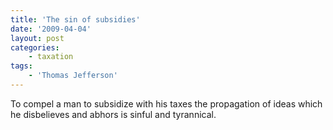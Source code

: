 ```yaml
---
title: 'The sin of subsidies'
date: '2009-04-04'
layout: post
categories:
    - taxation
tags:
    - 'Thomas Jefferson'
---
```


To compel a man to subsidize with his taxes the propagation of ideas which he disbelieves and abhors is sinful and tyrannical.